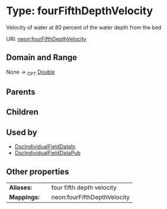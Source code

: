 
# Type: fourFifthDepthVelocity


Velocity of water at 80 percent of the water depth from the bed

URI: [neon:fourFifthDepthVelocity](https://data.neonscience.org/fourFifthDepthVelocity)


## Domain and Range

None ->  <sub>OPT</sub> [Double](types/Double.md)

## Parents


## Children


## Used by

 * [DscIndividualFieldDataIn](DscIndividualFieldDataIn.md)
 * [DscIndividualFieldDataPub](DscIndividualFieldDataPub.md)

## Other properties

|  |  |  |
| --- | --- | --- |
| **Aliases:** | | four fifth depth velocity |
| **Mappings:** | | neon:fourFifthDepthVelocity |

